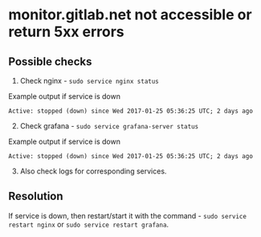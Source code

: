 # monitor.gitlab.net not accessible or return 5xx errors

## Possible checks

1. Check nginx - `sudo service nginx status`

Example output if service is down

```
Active: stopped (down) since Wed 2017-01-25 05:36:25 UTC; 2 days ago
```

2. Check grafana - `sudo service grafana-server status`

Example output if service is down

```
Active: stopped (down) since Wed 2017-01-25 05:36:25 UTC; 2 days ago
```

3. Also check logs for corresponding services.

## Resolution

If service is down, then restart/start it with the command - `sudo service restart nginx` or `sudo service restart grafana`.
